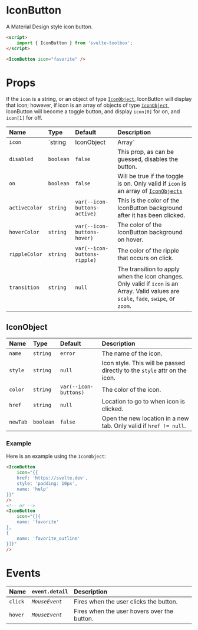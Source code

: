 # IconButton

A Material Design style icon button.

```html
<script>
	import { IconButton } from 'svelte-toolbox';
</script>

<IconButton icon="favorite" />
```

# Props

If the `icon` is a string, or an object of type [`IconObject`](#IconObject), IconButton will display that icon; however, if icon is an array of objects of type [`IconObject`](#IconObject), IconButton will become a toggle button, and display `icon[0]` for on, and `icon[1]` for off.

| Name          | Type                                      | Default                      | Description                                                                                                                            |
| :------------ | :---------------------------------------- | :--------------------------- | :------------------------------------------------------------------------------------------------------------------------------------- |
| `icon`        | `string | IconObject | Array<IconObject>` | `error`                      | Specifies if the button should hav a ripple effect on click.                                                                           |
| `disabled`    | `boolean`                                 | `false`                      | This prop, as can be guessed, disables the button.                                                                                     |
| `on`          | `boolean`                                 | `false`                      | Will be true if the toggle is on. Only valid if `icon` is an array of [`IconObjects`](#IconObject)                                     |
| `activeColor` | `string`                                  | `var(--icon-buttons-active)` | This is the color of the IconButton background after it has been clicked.                                                              |
| `hoverColor`  | `string`                                  | `var(--icon-buttons-hover)`  | The color of the IconButton background on hover.                                                                                       |
| `rippleColor` | `string`                                  | `var(--icon-buttons-ripple)` | The color of the ripple that occurs on click.                                                                                          |
| `transition`  | `string`                                  | `null`                       | The transition to apply when the icon changes. Only valid if `icon` is an Array. Valid values are `scale`, `fade`, `swipe`, or `zoom`. |

## IconObject

| Name     | Type      | Default               | Description                                                               |
| :------- | :-------- | :-------------------- | :------------------------------------------------------------------------ |
| `name`   | `string`  | `error`               | The name of the icon.                                                     |
| `style`  | `string`  | `null`                | Icon style. This will be passed directly to the `style` attr on the icon. |
| `color`  | `string`  | `var(--icon-buttons)` | The color of the icon.                                                    |
| `href`   | `string`  | `null`                | Location to go to when icon is clicked.                                   |
| `newTab` | `boolean` | `false`               | Open the new location in a new tab. Only valid if `href != null`.         |

### Example

Here is an example using the `IconObject`:

```html
<IconButton
	icon="{{
	href: 'https://svelte.dev',
	style: 'padding: 10px',
	name: 'help'
}}"
/>
<!-- or -->
<IconButton
	icon="{[{
	name: 'favorite'
},
{
	name: 'favorite_outline'
}]}"
/>
```

# Events

| Name    | `event.detail` | Description                                 |
| :------ | :------------- | :------------------------------------------ |
| `click` | _`MouseEvent`_ | Fires when the user clicks the button.      |
| `hover` | _`MouseEvent`_ | Fires when the user hovers over the button. |
